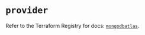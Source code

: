 # `provider`

Refer to the Terraform Registry for docs: [`mongodbatlas`](https://registry.terraform.io/providers/mongodb/mongodbatlas/1.39.0/docs).
